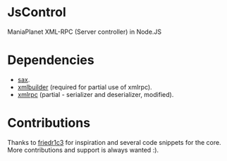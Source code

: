 JsControl
=========

ManiaPlanet XML-RPC (Server controller) in Node.JS

Dependencies
=========
* [sax](http://search.npmjs.org/#/sax).
* [xmlbuilder](http://search.npmjs.org/#/xmlbuilder) (required for partial use of xmlrpc).
* [xmlrpc](http://search.npmjs.org/#/xmlrpc) (partial - serializer and deserializer, modified).

Contributions
=========
Thanks to [friedr1c3](https://github.com/friedr1c3) for inspiration and several code snippets for the core.
More contributions and support is always wanted :).